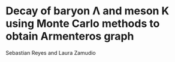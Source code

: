 # Decay of baryon Λ and meson K using Monte Carlo methods to obtain Armenteros graph
Sebastian Reyes and Laura Zamudio 
